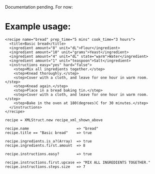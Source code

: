 Documentation pending. For now:

# Example usage:

    <recipe name="bread" prep_time="5 mins" cook_time="3 hours">
      <title>Basic bread</title>
      <ingredient amount="8" unit="dL">Flour</ingredient>
      <ingredient amount="10" unit="grams">Yeast</ingredient>
      <ingredient amount="4" unit="dL" state="warm">Water</ingredient>
      <ingredient amount="1" unit="teaspoon">Salt</ingredient>
      <instructions easy="yes" hard="false">
        <step>Mix all ingredients together.</step>
        <step>Knead thoroughly.</step>
        <step>Cover with a cloth, and leave for one hour in warm room.</step>
        <step>Knead again.</step>
        <step>Place in a bread baking tin.</step>
        <step>Cover with a cloth, and leave for one hour in warm room.</step>
        <step>Bake in the oven at 180(degrees)C for 30 minutes.</step>
      </instructions>
    </recipe>

    recipe = XMLStruct.new recipe_xml_shown_above

    recipe.name                      => "bread"
    recipe.title == "Basic bread"    => true

    recipe.ingredients.is_a?(Array)  => true
    recipe.ingredients.first.amount  => 8

    recipe.instructions.easy?        => true

    recipe.instructions.first.upcase => "MIX ALL INGREDIENTS TOGETHER."
    recipe.instructions.steps.size   => 7

